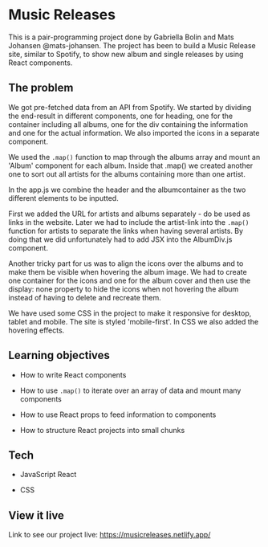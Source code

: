 # Music Releases

This is a pair-programming project done by Gabriella Bolin and Mats Johansen @mats-johansen. The project has been to build a Music Release site, similar to Spotify, to show new album and single releases by using React components. 

## The problem

We got pre-fetched data from an API from Spotify. We started by dividing the end-result in different components, one for heading, one for the container including all albums, one for the div containing the information and one for the actual information. We also imported the icons in a separate component. 

We used the `.map()` function to map through the albums array and mount an 'Album' component for each album. Inside that .map() we created another one to sort out all artists for the albums containing more than one artist. 

In the app.js we combine the header and the albumcontainer as the two different elements to be inputted. 

First we added the URL for artists and albums separately - do be used as links in the website. Later we had to include the artist-link into the `.map()` function for artists to separate the links when having several artists. By doing that we did unfortunately had to add JSX into the AlbumDiv.js component. 

Another tricky part for us was to align the icons over the albums and to make them be visible when hovering the album image. We had to create one container for the icons and one for the album cover and then use the display: none property to hide the icons when not hovering the album instead of having to delete and recreate them.

We have used some CSS in the project to make it responsive for desktop, tablet and mobile. The site is styled 'mobile-first'. In CSS we also added the hovering effects. 

## Learning objectives

- How to write React components

- How to use `.map()` to iterate over an array of data and mount many components

- How to use React props to feed information to components

- How to structure React projects into small chunks

## Tech

- JavaScript React

- CSS

## View it live

Link to see our project live: https://musicreleases.netlify.app/

